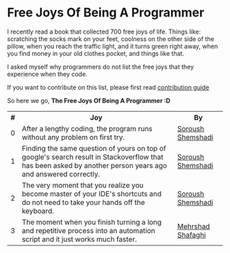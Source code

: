 # Free Joys Of Being A Programmer

I recently read a book that collected 700 free joys of life. Things like: scratching the socks mark on your feet, coolness on the other side of the pillow, when you reach the traffic light, and it turns green right away, when you find money in your old clothes pocket, and things like that.

I asked myself why programmers do not list the free joys that they experience when they code.

If you want to contribute on this list, please first read [contribution guide](https://github.com/shuoros/being-a-programmer/blob/main/CONTRIBUTE.md)

So here we go, **The Free Joys Of Being A Programmer :D**

<table>
  <tr>
    <th>#</th>
    <th>Joy</th>
    <th>By</th>
  </tr>
  <tr>
    <td>0</td>
    <td>After a lengthy coding, the program runs without any problem on first try.</td>
    <td><a href="https://github.com/shuoros">Soroush Shemshadi</a></td>
  </tr>
  <tr>
    <td>1</td>
    <td>Finding the same question of yours on top of google's search result in Stackoverflow that has been asked by another person years ago and answered correctly.</td>
    <td><a href="https://github.com/shuoros">Soroush Shemshadi</a></td>
  </tr>
  <tr>
    <td>2</td>
    <td>The very moment that you realize you become master of your IDE's shortcuts and do not need to take your hands off the keyboard.</td>
    <td><a href="https://github.com/shuoros">Soroush Shemshadi</a></td>
  </tr>
    <tr>
    <td>3</td>
    <td>The moment when you finish turning a long and repetitive process into an automation script and it just works much faster. </td>
    <td><a href="https://github.com/oMoMa">Mehrshad Shafaghi</a></td>
  </tr>
</table>

